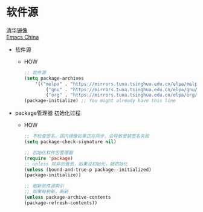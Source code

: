 # 软件源

[清华镜像](https://mirrors.tuna.tsinghua.edu.cn/help/elpa/)\
[Emacs China](https://elpamirror.emacs-china.org/)

* 软件源
  * HOW

    ``` lisp
    ;; 软件源
    (setq package-archives
        '(("melpa" . "https://mirrors.tuna.tsinghua.edu.cn/elpa/melpa/")
            ("gnu" . "https://mirrors.tuna.tsinghua.edu.cn/elpa/gnu/")
            ("org" . "https://mirrors.tuna.tsinghua.edu.cn/elpa/org/")))
    (package-initialize) ;; You might already have this line
    ```

* package管理器 初始化过程
  * HOW

    ``` lisp
    ;; 不检查签名，国内镜像如果正在同步，会导致安装签名失败
    (setq package-check-signature nil) 

    ;; 初始化软件包管理器
    (require 'package)
    ;; unless 除非的意思，如果没初始化，就初始化
    (unless (bound-and-true-p package--initialized)
    (package-initialize))

    ;; 刷新软件源索引
    ;; 如果每刷新，刷新
    (unless package-archive-contents
    (package-refresh-contents))
    ```
